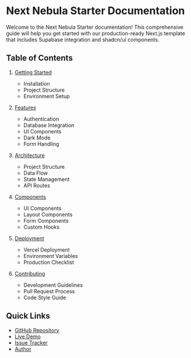 # Next Nebula Starter Documentation

Welcome to the Next Nebula Starter documentation! This comprehensive guide will help you get started with our production-ready Next.js template that includes Supabase integration and shadcn/ui components.

## Table of Contents

1. [Getting Started](./getting-started.md)

   - Installation
   - Project Structure
   - Environment Setup

2. [Features](./features/README.md)

   - Authentication
   - Database Integration
   - UI Components
   - Dark Mode
   - Form Handling

3. [Architecture](./architecture/README.md)

   - Project Structure
   - Data Flow
   - State Management
   - API Routes

4. [Components](./components/README.md)

   - UI Components
   - Layout Components
   - Form Components
   - Custom Hooks

5. [Deployment](./deployment.md)

   - Vercel Deployment
   - Environment Variables
   - Production Checklist

6. [Contributing](./contributing.md)
   - Development Guidelines
   - Pull Request Process
   - Code Style Guide

## Quick Links

- [GitHub Repository](https://github.com/johnwesleyquintero/next-nebula-starter)
- [Live Demo](https://next-nebula-starter.vercel.app)
- [Issue Tracker](https://github.com/johnwesleyquintero/next-nebula-starter/issues)
- [Author](https://github.com/johnwesleyquintero)
